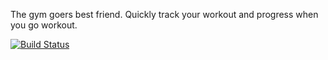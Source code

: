 The gym goers best friend. Quickly track your workout and progress when you go workout.

[![Build Status](https://semaphoreci.com/api/v1/projects/4467f74b-9f8e-4fb1-a1f9-daf43148073d/645149/badge.svg)](https://semaphoreci.com/ashtonpaul/gymmate-2)